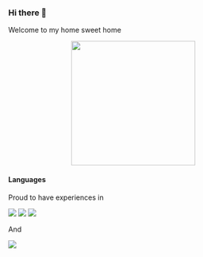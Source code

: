 ### Hi there 👋

Welcome to my home sweet home 

<p align="center">
  <img width="250" src="https://media.giphy.com/media/3oKGz9PtFqfXQy0yre/giphy.gif">
</p>

                    
#### Languages 

Proud to have experiences in 

<img src="https://img.icons8.com/color/48/000000/python.png"/>  <img src="https://img.icons8.com/color/48/000000/golang.png"/> <img src="https://img.icons8.com/color/48/000000/ruby-programming-language.png"/>

And

<img src="https://img.icons8.com/office/40/000000/japan.png"/>
